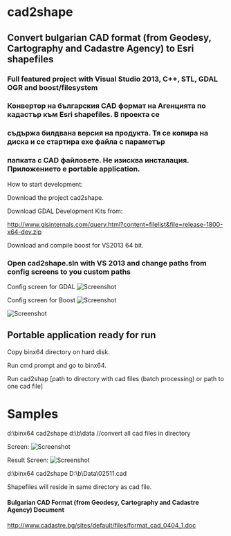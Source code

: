# cad2shape
## Convert bulgarian CAD format (from Geodesy, Cartography and Cadastre Agency) to Esri shapefiles 
### Full featured project with Visual Studio 2013, C++, STL,  GDAL OGR and boost/filesystem

### Конвертор на българския CAD формат на Агенцията по кадастър към Esri shapefiles. В проекта се 
### съдържа билдвана версия на продукта. Тя се копира на диска и се стартира exe файла с параметър
### папката с CAD файловете. Не изисква инсталация. Приложението е portable application.

How to start development:

Download the project cad2shape.

Download GDAL Development Kits from:

http://www.gisinternals.com/query.html?content=filelist&file=release-1800-x64-dev.zip

Download and compile boost for VS2013 64 bit.

### Open cad2shape.sln with VS 2013 and change paths from config screens to you custom paths

Config screen for GDAL
![Screenshot](https://github.com/aspetkov/cad2shape/blob/master/vcdirectories.PNG)

Config screen for Boost
![Screenshot](https://github.com/aspetkov/cad2shape/blob/master/boostdirectory.PNG)

![Screenshot](https://github.com/aspetkov/cad2shape/blob/master/boostlinker.PNG)


## Portable application ready for run

Copy binx64 directory on hard disk.

Run cmd prompt and go to binx64. 

Run cad2shap [path to directory with cad files (batch processing) or path to one cad file]

# Samples
d:\binx64 cad2shape d:\b\data //convert all cad files in directory

Screen:
![Screenshot](https://github.com/aspetkov/cad2shape/blob/master/startcad2shape.PNG)

Result Screen:
![Screenshot](https://github.com/aspetkov/cad2shape/blob/master/resultfromcad2shape.PNG)


d:\binx64 cad2shape D:\b\Data\02511.cad

Shapefiles will reside in same directory as cad file.



#### Bulgarian CAD Format (from Geodesy, Cartography and Cadastre Agency) Document

http://www.cadastre.bg/sites/default/files/format_cad_0404_1.doc

